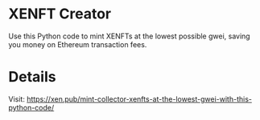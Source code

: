 # XENFT Creator
Use this Python code to mint XENFTs at the lowest possible gwei, saving you money on Ethereum transaction fees.

# Details
Visit: https://xen.pub/mint-collector-xenfts-at-the-lowest-gwei-with-this-python-code/
